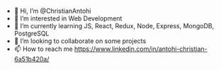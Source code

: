 - 👋 Hi, I’m @ChristianAntohi
- 👀 I’m interested in Web Development
- 🌱 I’m currently learning JS, React, Redux, Node, Express, MongoDB, PostgreSQL
- 💞️ I’m looking to collaborate on some projects
- 📫 How to reach me https://www.linkedin.com/in/antohi-christian-6a51b420a/

<!---
ChristianAntohi/ChristianAntohi is a ✨ special ✨ repository because its `README.md` (this file) appears on your GitHub profile.
You can click the Preview link to take a look at your changes.
--->

